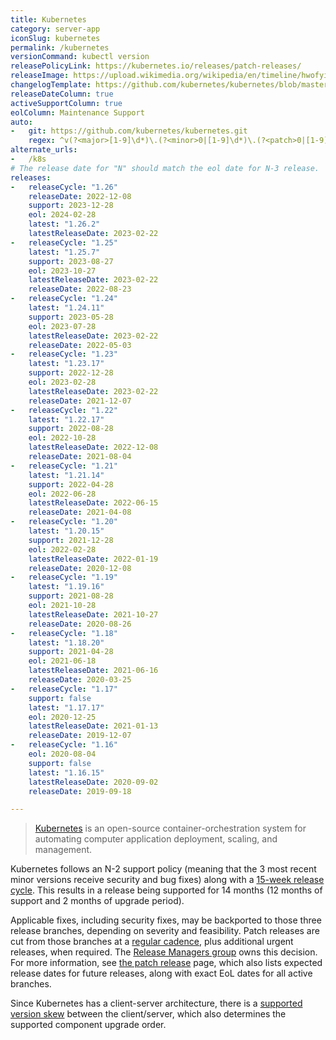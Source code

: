 ```yaml
---
title: Kubernetes
category: server-app
iconSlug: kubernetes
permalink: /kubernetes
versionCommand: kubectl version
releasePolicyLink: https://kubernetes.io/releases/patch-releases/
releaseImage: https://upload.wikimedia.org/wikipedia/en/timeline/hwofyi7fnfgyjzfs6er9ha6mvxnakw7.png
changelogTemplate: https://github.com/kubernetes/kubernetes/blob/master/CHANGELOG/CHANGELOG-__RELEASE_CYCLE__.md
releaseDateColumn: true
activeSupportColumn: true
eolColumn: Maintenance Support
auto:
-   git: https://github.com/kubernetes/kubernetes.git
    regex: ^v(?<major>[1-9]\d*)\.(?<minor>0|[1-9]\d*)\.(?<patch>0|[1-9]\d*)$
alternate_urls:
-   /k8s
# The release date for "N" should match the eol date for N-3 release.
releases:
-   releaseCycle: "1.26"
    releaseDate: 2022-12-08
    support: 2023-12-28
    eol: 2024-02-28
    latest: "1.26.2"
    latestReleaseDate: 2023-02-22
-   releaseCycle: "1.25"
    latest: "1.25.7"
    support: 2023-08-27
    eol: 2023-10-27
    latestReleaseDate: 2023-02-22
    releaseDate: 2022-08-23
-   releaseCycle: "1.24"
    latest: "1.24.11"
    support: 2023-05-28
    eol: 2023-07-28
    latestReleaseDate: 2023-02-22
    releaseDate: 2022-05-03
-   releaseCycle: "1.23"
    latest: "1.23.17"
    support: 2022-12-28
    eol: 2023-02-28
    latestReleaseDate: 2023-02-22
    releaseDate: 2021-12-07
-   releaseCycle: "1.22"
    latest: "1.22.17"
    support: 2022-08-28
    eol: 2022-10-28
    latestReleaseDate: 2022-12-08
    releaseDate: 2021-08-04
-   releaseCycle: "1.21"
    latest: "1.21.14"
    support: 2022-04-28
    eol: 2022-06-28
    latestReleaseDate: 2022-06-15
    releaseDate: 2021-04-08
-   releaseCycle: "1.20"
    latest: "1.20.15"
    support: 2021-12-28
    eol: 2022-02-28
    latestReleaseDate: 2022-01-19
    releaseDate: 2020-12-08
-   releaseCycle: "1.19"
    latest: "1.19.16"
    support: 2021-08-28
    eol: 2021-10-28
    latestReleaseDate: 2021-10-27
    releaseDate: 2020-08-26
-   releaseCycle: "1.18"
    latest: "1.18.20"
    support: 2021-04-28
    eol: 2021-06-18
    latestReleaseDate: 2021-06-16
    releaseDate: 2020-03-25
-   releaseCycle: "1.17"
    support: false
    latest: "1.17.17"
    eol: 2020-12-25
    latestReleaseDate: 2021-01-13
    releaseDate: 2019-12-07
-   releaseCycle: "1.16"
    eol: 2020-08-04
    support: false
    latest: "1.16.15"
    latestReleaseDate: 2020-09-02
    releaseDate: 2019-09-18

---
```


>[Kubernetes](https://kubernetes.io/) is an open-source container-orchestration system for automating computer application deployment, scaling, and management.

Kubernetes follows an N-2 support policy (meaning that the 3 most recent minor versions receive security and bug fixes) along with a [15-week release cycle][cadence]. This results in a release being supported for 14 months (12 months of support and 2 months of upgrade period).

Applicable fixes, including security fixes, may be backported to those three release branches, depending on severity and feasibility. Patch releases are cut from those branches at a [regular cadence][cadence], plus additional urgent releases, when required. The [Release Managers group](https://kubernetes.io/releases/release-managers/) owns this decision. For more information, see [the patch release](https://kubernetes.io/releases/patch-releases/) page, which also lists expected release dates for future releases, along with exact EoL dates for all active branches.

Since Kubernetes has a client-server architecture, there is a [supported version skew][skew] between the client/server, which also determines the supported component upgrade order.

[cadence]: https://github.com/kubernetes/enhancements/tree/master/keps/sig-release/2572-release-cadence "KEP-2572: Defining the Kubernetes Release Cadence"
[skew]: https://kubernetes.io/releases/version-skew-policy/#supported-version-skew "Supported Version Skew"
